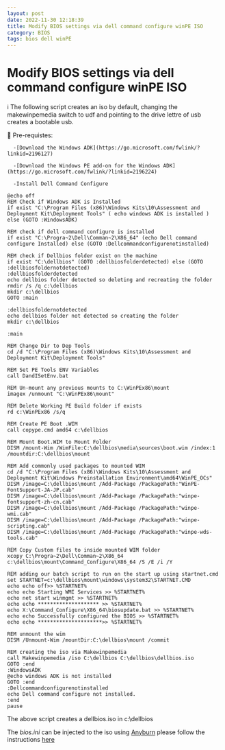 ```yaml
---
layout: post
date: 2022-11-30 12:18:39
title: Modify BIOS settings via dell command configure winPE ISO
category: BIOS
tags: bios dell winPE 
---
```


# Modify BIOS settings via dell command configure winPE ISO

:information_source: The following script creates an iso by default, changing the makewinpemedia switch to udf and pointing to the drive lettre of usb creates a bootable usb.

:key: Pre-requistes:

      -[Download the Windows ADK](https://go.microsoft.com/fwlink/?linkid=2196127)
  
      -[Download the Windows PE add-on for the Windows ADK](https://go.microsoft.com/fwlink/?linkid=2196224)
  
      -Install Dell Command Configure



```Batch
@echo off
REM Check if Windows ADK is Installed
if exist "C:\Program Files (x86)\Windows Kits\10\Assessment and Deployment Kit\Deployment Tools" ( echo windows ADK is installed ) else (GOTO :WindowsADK)

REM check if dell command configure is installed
if exist "C:\Progra~2\Dell\Comman~2\X86_64" (echo Dell command configure Installed) else (GOTO :Dellcommandconfigurenotinstalled)

REM check if Dellbios folder exist on the machine
if exist "C:\dellbios" (GOTO :dellbiosfolderdetected) else (GOTO :dellbiosfoldernotdetected)
:dellbiosfolderdetected
echo dellbios folder detected so deleting and recreating the folder
rmdir /s /q c:\dellbios
mkdir c:\dellbios
GOTO :main

:dellbiosfoldernotdetected
echo dellbios folder not detected so creating the folder
mkdir c:\dellbios

:main

REM Change Dir to Dep Tools
cd /d "C:\Program Files (x86)\Windows Kits\10\Assessment and Deployment Kit\Deployment Tools"

REM Set PE Tools ENV Variables
call DandISetEnv.bat

REM Un-mount any previous mounts to C:\WinPEx86\mount
imagex /unmount "C:\WinPEx86\mount"

REM Delete Working PE Build folder if exists
rd c:\WinPEx86 /s/q

REM Create PE Boot .WIM
call copype.cmd amd64 c:\dellbios

REM Mount Boot.WIM to Mount Folder
DISM /mount-Wim /WimFile:C:\dellbios\media\sources\boot.wim /index:1 /mountdir:C:\dellbios\mount

REM Add commonly used packages to mounted WIM
cd /d "C:\Program Files (x86)\Windows Kits\10\Assessment and Deployment Kit\Windows Preinstallation Environment\amd64\WinPE_OCs"
DISM /image=C:\dellbios\mount /Add-Package /PackagePath:"WinPE-FontSupport-JA-JP.cab"
DISM /image=C:\dellbios\mount /Add-Package /PackagePath:"winpe-fontsupport-zh-cn.cab"
DISM /image=C:\dellbios\mount /Add-Package /PackagePath:"winpe-wmi.cab"
DISM /image=C:\dellbios\mount /Add-Package /PackagePath:"winpe-scripting.cab"
DISM /image=C:\dellbios\mount /Add-Package /PackagePath:"winpe-wds-tools.cab"

REM Copy Custom files to inside mounted WIM folder
xcopy C:\Progra~2\Dell\Comman~2\X86_64  c:\dellbios\mount\Command_Configure\X86_64 /S /E /i /Y

REM adding our batch script to run on the start up using startnet.cmd
set STARTNET=c:\dellbios\mount\windows\system32\STARTNET.CMD
echo echo off>> %STARTNET%
echo echo Starting WMI Services >> %STARTNET%
echo net start winmgmt >> %STARTNET%
echo echo ******************** >> %STARTNET%
echo X:\Command_Configure\X86_64\biosupdate.bat >> %STARTNET%
echo echo Successfully configured the BIOS >> %STARTNET%
echo echo *********************>> %STARTNET%

REM unmount the wim
DISM /Unmount-Wim /mountDir:C:\dellbios\mount /commit

REM creating the iso via Makewinpemedia 
call Makewinpemedia /iso C:\dellbios C:\dellbios\dellbios.iso
GOTO :end
:WindowsADK
@echo windows ADK is not installed
GOTO :end
:Dellcommandconfigurenotinstalled
echo Dell command configure not installed.
:end
pause
```

The above script creates a dellbios.iso in c:\dellbios

The *bios.ini* can be injected to the iso using [Anyburn](https://anyburn.com/download.php) please follow the instructions [here](https://anyburn.com/tutorials/edit-iso-file.htm)

